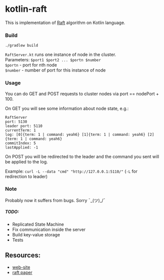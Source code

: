 # kotlin-raft

This is implementation of [Raft](https://en.wikipedia.org/wiki/Raft_(computer_science)) algorithm on Kotlin language.  

### Build
`./gradlew build`

`RaftServer.kt` runs one instance of node in the cluster.  
Parameters: `$port1 $port2 ... $portn $number`  
`$portn` - port for nth node  
`$number` - number of port for this instance of node

### Usage

You can do GET and POST requests to cluster nodes via port == nodePort + 100.

On GET you will see some information about node state, e.g.:
```
RaftServer 
port: 5130 
leader port: 5110
currentTerm: 1 
log: [0]{term: 1 | command: yeah6} [1]{term: 1 | command: yeah6} [2]{term: 1 | command: yeah6}
commitIndex: 5 
lastApplied: -1
``` 

On POST you will be redirected to the leader and the command you sent will be applied to the log.

Example: `curl -L --data "cmd" "http://127.0.0.1:5110/"` (`-L` for redirection to leader)

### Note
Probably now it suffers from bugs. Sorry ¯\_(ツ)_/¯

##### TODO:
- Replicated State Machine
- Fix communication inside the server
- Build key-value storage
- Tests

Resources:
- 
- [web-site](https://raft.github.io/)
- [raft paper](https://raft.github.io/raft.pdf)
